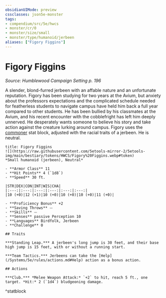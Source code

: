 ```yaml
---
obsidianUIMode: preview
cssclasses: json5e-monster
tags:
- compendium/src/5e/hwcs
- monster/cr/0
- monster/size/small
- monster/type/humanoid/jerbeen
aliases: ["Figory Figgins"]
---
```

# Figory Figgins
*Source: Humblewood Campaign Setting p. 196*  

A slender, blond-furred jerbeen with an affable nature and an unfortunate reputation. Figory has been studying for two years at the Avium, but anxiety about the professors expectations and the complicated schedule needed for featherless students to navigate campus have held him back a full year compared to other students. He has been bullied by his classmates at the Avium, and his recent encounter with the cobblefright has left him deeply unnerved. He desperately wants someone to believe his story and take action against the creature lurking around campus. Figory uses the [commoner](/Systems/5e/bestiary/humanoid/commoner.md) stat block, adjusted with the racial traits of a jerbeen. He is neutral.

```ad-statblock
title: Figory Figgins
![](https://raw.githubusercontent.com/5etools-mirror-2/5etools-img/main/bestiary/tokens/HWCS/Figory%20Figgins.webp#token)
*Small humanoid (jerbeen), Neutral*

- **Armor Class** 11
- **Hit Points** 4 (`1d8`)
- **Speed** 30 ft.

|STR|DEX|CON|INT|WIS|CHA|
|:---:|:---:|:---:|:---:|:---:|:---:|
|10 (+0)|12 (+1)|10 (+0)|10 (+0)|10 (+0)|11 (+0)|

- **Proficiency Bonus** +2
- **Saving Throws** ⏤
- **Skills** ⏤
- **Senses** passive Perception 10
- **Languages** Birdfolk, Jerbeen
- **Challenge** 0

## Traits

***Standing Leap.*** A jerbeen's long jump is 30 feet, and their base high jump is 15 feet, with or without a running start.

***Team Tactics.*** Jerbeens can take the [Help](/Systems/5e/rules/actions.md#Help) action as a bonus action.

## Actions

***Club.*** *Melee Weapon Attack:* `+2` to hit, reach 5 ft., one target. *Hit:* 2 (`1d4`) bludgeoning damage.
```
^statblock